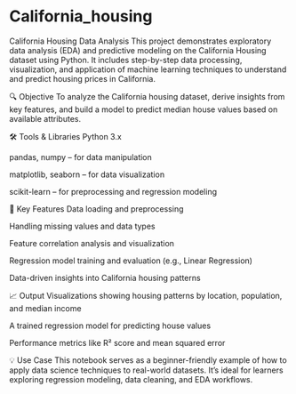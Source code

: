 # California_housing
California Housing Data Analysis This project demonstrates exploratory data analysis (EDA) and predictive modeling on the California Housing dataset using Python. It includes step-by-step data processing, visualization, and application of machine learning techniques to understand and predict housing prices in California.

🔍 Objective
To analyze the California housing dataset, derive insights from key features, and build a model to predict median house values based on available attributes.

🛠️ Tools & Libraries
Python 3.x

pandas, numpy – for data manipulation

matplotlib, seaborn – for data visualization

scikit-learn – for preprocessing and regression modeling

📌 Key Features
Data loading and preprocessing

Handling missing values and data types

Feature correlation analysis and visualization

Regression model training and evaluation (e.g., Linear Regression)

Data-driven insights into California housing patterns

📈 Output
Visualizations showing housing patterns by location, population, and median income

A trained regression model for predicting house values

Performance metrics like R² score and mean squared error

💡 Use Case
This notebook serves as a beginner-friendly example of how to apply data science techniques to real-world datasets. It’s ideal for learners exploring regression modeling, data cleaning, and EDA workflows.

